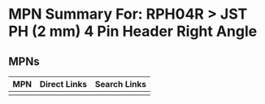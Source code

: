 



# MPN Summary For: RPH04R > JST PH (2 mm) 4 Pin Header Right Angle

## MPNs
  

|MPN|Direct Links|Search Links|
| :--- | :--- | :--- |
||||
